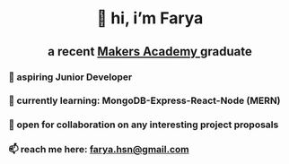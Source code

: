 <h1 align="center"> 👋 hi, i’m Farya </h1>
<h2 align="center">a recent <a href="https://makers.tech/">Makers Academy </a>graduate </h2>
<h3> 👀 aspiring Junior Developer </h3>
<h3> 🌱 currently learning: MongoDB-Express-React-Node (MERN)</h3>
<h3> 💞️ open for collaboration on any interesting project proposals </h3>
<h3> 📫 reach me here: <a href="mailto:farya.hsn@gmail.com">farya.hsn@gmail.com </a></h3>

<!---
Xfarya/Xfarya is a ✨ special ✨ repository because its `README.md` (this file) appears on your GitHub profile.
You can click the Preview link to take a look at your changes.
--->
